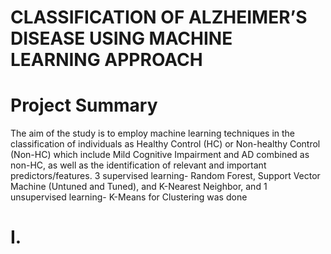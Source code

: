 # CLASSIFICATION OF ALZHEIMER’S DISEASE USING MACHINE LEARNING APPROACH

# Project Summary
The aim of the study is to employ machine learning techniques in the classification of individuals 
as Healthy Control (HC) or Non-healthy Control (Non-HC) which include Mild Cognitive Impairment and AD combined as non-HC, as well as the identification of relevant 
and important predictors/features. 3 supervised learning- Random Forest, Support Vector Machine (Untuned and Tuned), and K-Nearest Neighbor, and 1 unsupervised learning- K-Means for Clustering was done


# I. 
